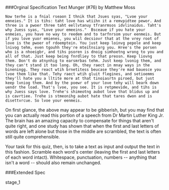 
###Orginal Specification
Text Munger (#76)
by Matthew Moss

	Now terhe is a fnial rseaon I thnik that Jsues syas, "Lvoe your
	emneies." It is tihs: taht love has wtiihn it a remvpidtee pewor. And
	three is a pwoer three taht eellvtanuy tfranrmsos idvlinaidus. Taht's
	why Juess syas, "Love your emeeins."  Bsceaue if you hate your
	enmeies, you have no way to reedem and to tarfnrsom your eenmeis. But
	if you love yuor emienes, you wlil decsiovr that at the vrey root of
	love is the pwoer of rdoemptein. You just keep loinvg pepole and keep
	lnivog tehm, even tgouhh they're mteitnsiarg you. Hree's the porsen
	who is a nhoeigbr, and tihs psoren is dnoig simhoetng wrong to you and
	all of that. Just keep being fnrdliey to that preosn. Keep liovng
	them. Don't do atnynhig to earsmrbas tehm. Just keep lvonig them, and
	they can't stand it too long. Oh, they raect in mnay ways in the
	bineningg. They react wtih brnetitess beucase they're mad bauesce you
	lvoe them like that. Tehy raect wtih gluit flegines, and setioemms
	they'll hate you a lltite more at that tinoiasrtn piroed, but just
	keep lvniog them. And by the poewr of your love tehy will beark down
	uendr the load. That's lvoe, you see. It is retpmevide, and tihs is
	why Juess says love. Trehe's shimeotng aubot love that blidus up and
	is cavrtiee. Trehe is stmeonihg aubot hate that tares dwon and is
	disettvrcue. So lvoe your eenmeis.

On first glance, the above may appear to be gibberish, but you may find that you can actually read this portion of a speech from Dr Martin Luther King Jr. The brain has an amazing capacity to compensate for things that aren't quite right, and one study has shown that when the first and last letters of words are left alone but those in the middle are scrambled, the text is often still quite comprehensible.

Your task for this quiz, then, is to take a text as input and output the text in this fashion. Scramble each word's center (leaving the first and last letters of each word intact). Whitespace, punctuation, numbers -- anything that isn't a word -- should also remain unchanged.

###Extended Spec

stage_1
